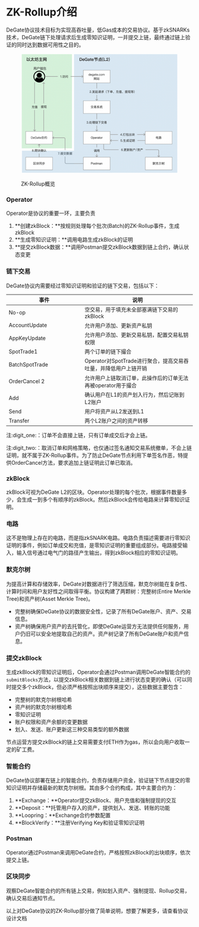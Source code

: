 # ZK-Rollup介绍

DeGate协议技术目标为实现高吞吐量，低Gas成本的交易协议。基于zkSNARKs技术，DeGate链下处理请求后生成零知识证明，一并提交上链，最终通过链上验证的同时达到数据可用性之目的。

<figure><img src="../.gitbook/assets/Screen Shot 2022-12-09 at 16.18.34.png" alt=""><figcaption><p>ZK-Rollup概览</p></figcaption></figure>

### Operator

Operator是协议的重要一环，主要负责

1. **创建zkBlock：**按规则处理每个批次(Batch)的ZK-Rollup事件，生成zkBlock
2. **生成零知识证明：**调用电路生成zkBlock的证明
3. **提交zkBlock数据：**调用Postman提交zkBlock数据到链上合约，确认状态变更

### 链下交易

DeGate协议内需要经过零知识证明和验证的链下交易，包括以下：

<table><thead><tr><th width="191">事件</th><th>说明</th></tr></thead><tbody><tr><td>No-op</td><td>空交易，用于填充未全部塞满链下交易的zkBlock</td></tr><tr><td>AccountUpdate</td><td>允许用户添加、更新资产私钥</td></tr><tr><td>AppKeyUpdate</td><td>允许用户添加、更新交易私钥，配置交易私钥权限</td></tr><tr><td>SpotTrade<span data-gb-custom-inline data-tag="emoji" data-code="0031">1</span></td><td>两个订单的链下撮合</td></tr><tr><td>BatchSpotTrade</td><td>Operator对SpotTrade进行聚合，提高交易吞吐量，并降低用户上链开销</td></tr><tr><td>OrderCancel <span data-gb-custom-inline data-tag="emoji" data-code="0032">2</span> </td><td>允许用户上链取消订单，此操作后的订单无法再被operator用于撮合</td></tr><tr><td>Add</td><td>确认用户在L1的资产划入行为，然后记账到L2账户</td></tr><tr><td>Send</td><td>用户将资产从L2发送到L1</td></tr><tr><td>Transfer</td><td>两个L2账户之间的资产转移</td></tr></tbody></table>

注:digit\_one:：订单不会直接上链，只有订单成交后才会上链。

注:digit\_two:：取消订单和网格策略，也仅通过签名通知交易系统撤单，不会上链证明，就不属于ZK-Rollup事件。为了防止DeGate节点利用下单签名作恶，特提供OrderCancel方法，要求追加上链证明此订单已取消。

### zkBlock

zkBlock可视为DeGate L2的区块。Operator处理的每个批次，根据事件数量多少，会生成一到多个有顺序的zkBlock。然后zkBlock会传给电路来计算零知识证明。

### 电路

这不是物理上存在的电路，而是指zkSNARK电路。电路负责描述需要进行零知识证明的事件，例如订单成交和充值，是零知识证明的重要组成部分。电路接受输入，输入信号通过电气门的路径产生输出，得到zkBlock相应的零知识证明。

### 默克尔树

为提高计算和存储效率，DeGate对数据进行了筛选压缩，默克尔树能在复杂性、计算时间和用户友好性之间取得平衡。协议构建了两颗树：完整树(Entire Merkle Tree)和资产树(Asset Merkle Tree)。

* 完整树确保DeGate协议的数据安全性，记录了所有DeGate账户、资产、交易信息。
* 资产树确保用户资产的去托管化，即使DeGate运营方无法提供任何服务，用户仍旧可以安全地提取自己的资产。资产树记录了所有DeGate账户和资产信息。

### 提交zkBlock

生成zkBlock的零知识证明后，Operator会通过Postman调用DeGate智能合约的`submitBlocks`方法，以提交zkBlock相关数据到链上进行状态变更的确认（可以同时提交多个zkBlock，但必须严格按照出块顺序来提交），这些数据主要包含：

* 完整树的默克尔树根哈希
* 资产树的默克尔树根哈希
* 零知识证明
* 账户权限和资产余额的变更数据
* 划入、发送、账户更新这三种交易类型的额外数据

节点运营方提交zkBlock的链上交易需要支付ETH作为gas，所以会向用户收取一定的矿工费。

### 智能合约

DeGate协议部署在链上的智能合约，负责存储用户资金，验证链下节点提交的零知识证明并存储最新的默克尔树根。其由多个合约构成，其中主要合约为：

1. **Exchange：**Operator提交zkBlock、用户充值和强制提现的交互
2. **Deposit：**托管用户存入的资产，提供划入、发送、转账的功能
3. **Loopring：**Exchange合约参数配置
4. **BlockVerify：**注册Verifying Key和验证零知识证明

### Postman

Operator通过Postman来调用DeGate合约，严格按照zkBlock的出块顺序，依次提交上链。

### 区块同步

观察DeGate智能合约的所有链上交易，例如划入资产、强制提现、Rollup交易，确认交易后通知节点。

以上对DeGate协议的ZK-Rollup部分做了简单说明，想要了解更多，请查看协议设计文档
